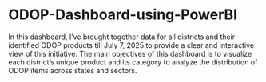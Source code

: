 # ODOP-Dashboard-using-PowerBI
 In this dashboard, I’ve brought together data for all districts and their identified ODOP products till July 7, 2025 to provide a clear and interactive view of this initiative. The main objectives of this dashboard is to visualize each district’s unique product and its category to analyze the distribution of ODOP items across states and sectors.
